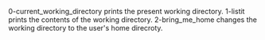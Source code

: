 0-current_working_directory prints the present working directory.
1-listit prints the contents of the working directory.
2-bring_me_home changes the working directory to the user's home direcroty.

